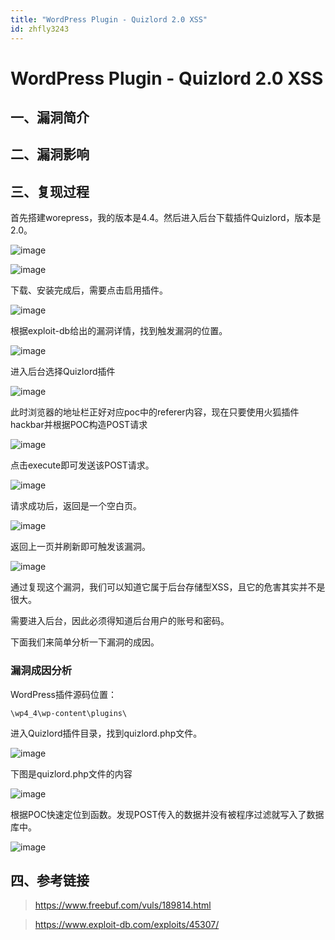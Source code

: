 ```yaml
---
title: "WordPress Plugin - Quizlord 2.0 XSS"
id: zhfly3243
---
```


# WordPress Plugin - Quizlord 2.0 XSS

## 一、漏洞简介

## 二、漏洞影响

## 三、复现过程

首先搭建worepress，我的版本是4.4。然后进入后台下载插件Quizlord，版本是2.0。

![image](../img/2cdc77b677d440725e606c99bcf11a85.png)

![image](../img/bb1addbca003642e7ad5605818eafb80.png)

下载、安装完成后，需要点击启用插件。

![image](../img/57af13b65e51e92e171bfa73e60082bf.png)

根据exploit-db给出的漏洞详情，找到触发漏洞的位置。

![image](../img/dd0b90faef0b505b4d41ac2235986f62.png)

进入后台选择Quizlord插件

![image](../img/d62ea1f408ccf9f79f36389272d04a64.png)

此时浏览器的地址栏正好对应poc中的referer内容，现在只要使用火狐插件hackbar并根据POC构造POST请求

![image](../img/fdd4a2d7a3126a3dce97ba32569e516e.png)

点击execute即可发送该POST请求。

![image](../img/7e50cb434385119fa3af223fdb639c5d.png)

请求成功后，返回是一个空白页。

![image](../img/bc9bed4e4732913b97048a29dede34cc.png)

返回上一页并刷新即可触发该漏洞。

![image](../img/cec2c11995fb5e874f74262edc387407.png)

通过复现这个漏洞，我们可以知道它属于后台存储型XSS，且它的危害其实并不是很大。

需要进入后台，因此必须得知道后台用户的账号和密码。

下面我们来简单分析一下漏洞的成因。

### 漏洞成因分析

WordPress插件源码位置：

```
\wp4_4\wp-content\plugins\ 
```

进入Quizlord插件目录，找到quizlord.php文件。

![image](../img/25a5ef541606fb2d74c1ff7b8ca46777.png)

下图是quizlord.php文件的内容

![image](../img/08a89dd7e26dbc596d36a9be1a9a95fd.png)

根据POC快速定位到函数。发现POST传入的数据并没有被程序过滤就写入了数据库中。

![image](../img/ecbd990c494e13ff83b2a0ef1dbc5bc5.png)

## 四、参考链接

> https://www.freebuf.com/vuls/189814.html

> https://www.exploit-db.com/exploits/45307/